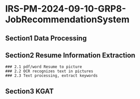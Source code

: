 # IRS-PM-2024-09-10-GRP8-JobRecommendationSystem

## Section1 Data Processing
## Section2 Resume Information Extraction
    ### 2.1 pdf/word Resume to picture
    ### 2.2 OCR recognizes text in pictures
    ### 2.3 Text processing, extract keywords
## Section3 KGAT
